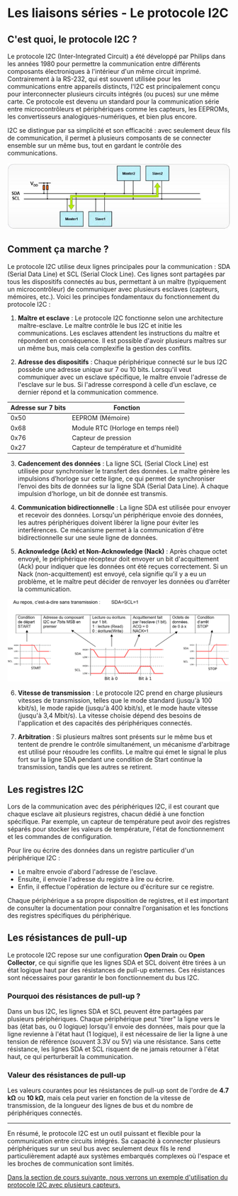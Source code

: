 # Les liaisons séries - Le protocole I2C

## C'est quoi, le protocole I2C ?

Le protocole I2C (Inter-Integrated Circuit) a été développé par Philips dans les années 1980 pour permettre la communication entre différents composants électroniques à l'intérieur d'un même circuit imprimé. Contrairement à la RS-232, qui est souvent utilisée pour les communications entre appareils distincts, l'I2C est principalement conçu pour interconnecter plusieurs circuits intégrés (ou puces) sur une même carte. Ce protocole est devenu un standard pour la communication série entre microcontrôleurs et périphériques comme les capteurs, les EEPROMs, les convertisseurs analogiques-numériques, et bien plus encore.

I2C se distingue par sa simplicité et son efficacité : avec seulement deux fils de communication, il permet à plusieurs composants de se connecter ensemble sur un même bus, tout en gardant le contrôle des communications.

<center>

![Schéma d'un bus I2C avec plusieurs périphériques connectés à un microcontrôleur.](assets/10000000000002BF000000D113DCFB57.jpg 'Schéma d’un bus I2C avec plusieurs périphériques connectés à un microcontrôleur.')

</center>

## Comment ça marche ?

Le protocole I2C utilise deux lignes principales pour la communication : SDA (Serial Data Line) et SCL (Serial Clock Line). Ces lignes sont partagées par tous les dispositifs connectés au bus, permettant à un maître (typiquement un microcontrôleur) de communiquer avec plusieurs esclaves (capteurs, mémoires, etc.). Voici les principes fondamentaux du fonctionnement du protocole I2C :

1. **Maître et esclave** : Le protocole I2C fonctionne selon une architecture maître-esclave. Le maître contrôle le bus I2C et initie les communications. Les esclaves attendent les instructions du maître et répondent en conséquence. Il est possible d'avoir plusieurs maîtres sur un même bus, mais cela complexifie la gestion des conflits.

2. **Adresse des dispositifs** : Chaque périphérique connecté sur le bus I2C possède une adresse unique sur 7 ou 10 bits. Lorsqu'il veut communiquer avec un esclave spécifique, le maître envoie l'adresse de l'esclave sur le bus. Si l'adresse correspond à celle d’un esclave, ce dernier répond et la communication commence.

<center>

| Adresse sur 7 bits | Fonction                                 |
| ------------------ | ---------------------------------------- |
| 0x50               | EEPROM (Mémoire)                        |
| 0x68               | Module RTC (Horloge en temps réel)       |
| 0x76               | Capteur de pression                      |
| 0x27               | Capteur de température et d'humidité     |

</center>

3. **Cadencement des données** : La ligne SCL (Serial Clock Line) est utilisée pour synchroniser le transfert des données. Le maître génère les impulsions d’horloge sur cette ligne, ce qui permet de synchroniser l’envoi des bits de données sur la ligne SDA (Serial Data Line). À chaque impulsion d’horloge, un bit de donnée est transmis.

4. **Communication bidirectionnelle** : La ligne SDA est utilisée pour envoyer et recevoir des données. Lorsqu'un périphérique envoie des données, les autres périphériques doivent libérer la ligne pour éviter les interférences. Ce mécanisme permet à la communication d'être bidirectionnelle sur une seule ligne de données.

5. **Acknowledge (Ack) et Non-Acknowledge (Nack)** : Après chaque octet envoyé, le périphérique récepteur doit envoyer un bit d'acquittement (Ack) pour indiquer que les données ont été reçues correctement. Si un Nack (non-acquittement) est envoyé, cela signifie qu’il y a eu un problème, et le maître peut décider de renvoyer les données ou d’arrêter la communication.

<center>

![Chronogramme illustrant une transmission I2C, avec les bits d'adresse, de données et les bits d'acquittement.](assets/Capture_trame_i2C.PNG 'Chronogramme illustrant une transmission I2C, avec les bits d’adresse, de données et les bits d’acquittement.')

</center>

6. **Vitesse de transmission** : Le protocole I2C prend en charge plusieurs vitesses de transmission, telles que le mode standard (jusqu'à 100 kbit/s), le mode rapide (jusqu'à 400 kbit/s), et le mode haute vitesse (jusqu'à 3,4 Mbit/s). La vitesse choisie dépend des besoins de l'application et des capacités des périphériques connectés.

7. **Arbitration** : Si plusieurs maîtres sont présents sur le même bus et tentent de prendre le contrôle simultanément, un mécanisme d'arbitrage est utilisé pour résoudre les conflits. Le maître qui émet le signal le plus fort sur la ligne SDA pendant une condition de Start continue la transmission, tandis que les autres se retirent.

## Les registres I2C

Lors de la communication avec des périphériques I2C, il est courant que chaque esclave ait plusieurs registres, chacun dédié à une fonction spécifique. Par exemple, un capteur de température peut avoir des registres séparés pour stocker les valeurs de température, l'état de fonctionnement et les commandes de configuration. 

Pour lire ou écrire des données dans un registre particulier d'un périphérique I2C :
- Le maître envoie d'abord l'adresse de l'esclave.
- Ensuite, il envoie l'adresse du registre à lire ou écrire.
- Enfin, il effectue l'opération de lecture ou d'écriture sur ce registre.

Chaque périphérique a sa propre disposition de registres, et il est important de consulter la documentation pour connaître l'organisation et les fonctions des registres spécifiques du périphérique.

## Les résistances de pull-up

Le protocole I2C repose sur une configuration **Open Drain** ou **Open Collector**, ce qui signifie que les lignes SDA et SCL doivent être tirées à un état logique haut par des résistances de pull-up externes. Ces résistances sont nécessaires pour garantir le bon fonctionnement du bus I2C.

### Pourquoi des résistances de pull-up ?

Dans un bus I2C, les lignes SDA et SCL peuvent être partagées par plusieurs périphériques. Chaque périphérique peut "tirer" la ligne vers le bas (état bas, ou 0 logique) lorsqu'il envoie des données, mais pour que la ligne revienne à l'état haut (1 logique), il est nécessaire de lier la ligne à une tension de référence (souvent 3.3V ou 5V) via une résistance. Sans cette résistance, les lignes SDA et SCL risquent de ne jamais retourner à l'état haut, ce qui perturberait la communication.

### Valeur des résistances de pull-up

Les valeurs courantes pour les résistances de pull-up sont de l'ordre de **4.7 kΩ** ou **10 kΩ**, mais cela peut varier en fonction de la vitesse de transmission, de la longueur des lignes de bus et du nombre de périphériques connectés.

---

En résumé, le protocole I2C est un outil puissant et flexible pour la communication entre circuits intégrés. Sa capacité à connecter plusieurs périphériques sur un seul bus avec seulement deux fils le rend particulièrement adapté aux systèmes embarqués complexes où l'espace et les broches de communication sont limités.

[Dans la section de cours suivante, nous verrons un exemple d'utilisation du protocole I2C avec plusieurs capteurs.](Exemple%I2C.md)